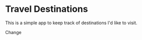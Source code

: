 # Travel Destinations

This is a simple app to keep track of destinations I'd like to visit.

Change
